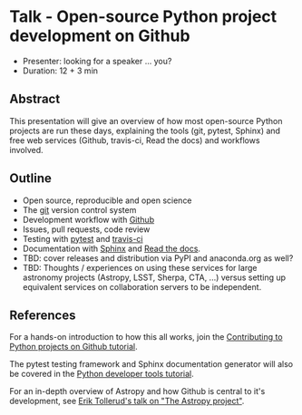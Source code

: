 # Talk - Open-source Python project development on Github

* Presenter: looking for a speaker ... you?
* Duration: 12 + 3 min

## Abstract

This presentation will give an overview of how most open-source Python projects
are run these days, explaining the tools (git, pytest, Sphinx) and
free web services (Github, travis-ci, Read the docs) and
workflows involved.


## Outline

- Open source, reproducible and open science
- The [git](https://git-scm.com/) version control system
- Development workflow with [Github](https://github.com/)
- Issues, pull requests, code review
- Testing with [pytest](http://pytest.org/latest/) and [travis-ci](https://travis-ci.org/)
- Documentation with [Sphinx](http://sphinx-doc.org/) and [Read the docs](https://readthedocs.org/).
- TBD: cover releases and distribution via PyPI and anaconda.org as well?
- TBD: Thoughts / experiences on using these services for large astronomy projects (Astropy, LSST, Sherpa, CTA, ...) versus setting up equivalent services on collaboration servers to be independent.

## References

For a hands-on introduction to how this all works, join the
[Contributing to Python projects on Github tutorial](https://github.com/gammapy/2015-MPIK-Workshop/tree/gh-pages/tutorials/contributing).

The pytest testing framework and Sphinx documentation generator will also be
covered in the [Python developer tools tutorial](https://github.com/gammapy/2015-MPIK-Workshop/tree/gh-pages/tutorials/python-tools).

For an in-depth overview of Astropy and how Github is central to it's development,
see [Erik Tollerud's talk on "The Astropy project"](https://www.youtube.com/watch?v=osZg2cxuwwc).
